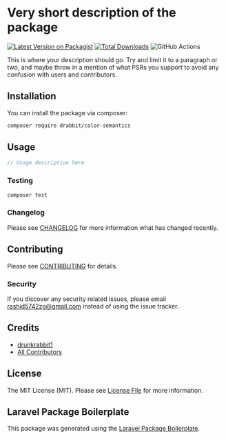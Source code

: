 # Very short description of the package

[![Latest Version on Packagist](https://img.shields.io/packagist/v/drabbit/color-semantics.svg?style=flat-square)](https://packagist.org/packages/drabbit/color-semantics)
[![Total Downloads](https://img.shields.io/packagist/dt/drabbit/color-semantics.svg?style=flat-square)](https://packagist.org/packages/drabbit/color-semantics)
![GitHub Actions](https://github.com/drabbit/color-semantics/actions/workflows/main.yml/badge.svg)

This is where your description should go. Try and limit it to a paragraph or two, and maybe throw in a mention of what PSRs you support to avoid any confusion with users and contributors.

## Installation

You can install the package via composer:

```bash
composer require drabbit/color-semantics
```

## Usage

```php
// Usage description here
```

### Testing

```bash
composer test
```

### Changelog

Please see [CHANGELOG](CHANGELOG.md) for more information what has changed recently.

## Contributing

Please see [CONTRIBUTING](CONTRIBUTING.md) for details.

### Security

If you discover any security related issues, please email rashid5742zg@gmail.com instead of using the issue tracker.

## Credits

-   [drunkrabbit1](https://github.com/drunkrabbit1)
-   [All Contributors](../../contributors)

## License

The MIT License (MIT). Please see [License File](LICENSE.md) for more information.

## Laravel Package Boilerplate

This package was generated using the [Laravel Package Boilerplate](https://laravelpackageboilerplate.com).

